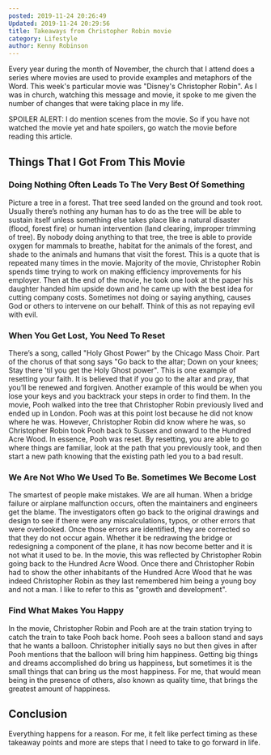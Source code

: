 ```yaml
---
posted: 2019-11-24 20:26:49
Updated: 2019-11-24 20:29:56
title: Takeaways from Christopher Robin movie
category: Lifestyle
author: Kenny Robinson
---
```


Every year during the month of November, the church that I attend does a series where movies are used to provide examples and metaphors of the Word. This week's particular movie was "Disney's Christopher Robin". As I was in church, watching this message and movie, it spoke to me given the number of changes that were taking place in my life.

SPOILER ALERT: I do mention scenes from the movie. So if you have not watched the movie yet and hate spoilers, go watch the movie before reading this article.

## Things That I Got From This Movie

### Doing Nothing Often Leads To The Very Best Of Something

Picture a tree in a forest. That tree seed landed on the ground and took root. Usually there’s nothing any human has to do as the tree will be able to sustain itself unless something else takes place like a natural disaster (flood, forest fire) or human intervention (land clearing, improper trimming of tree). By nobody doing anything to that tree, the tree is able to provide oxygen for mammals to breathe, habitat for the animals of the forest, and shade to the animals and humans that visit the forest.  This is a quote that is repeated many times in the movie. Majority of the movie, Christopher Robin spends time trying to work on making efficiency improvements for his employer. Then at the end of the movie, he took one look at the paper his daughter handed him upside down and he came up with the best idea for cutting company costs. Sometimes not doing or saying anything, causes God or others to intervene on our behalf. Think of this as not repaying evil with evil.

### When You Get Lost, You Need To Reset

There’s a song, called "Holy Ghost Power" by the Chicago Mass Choir. Part of the chorus of that song says "Go back to the altar; Down on your knees; Stay there 'til you get the Holy Ghost power". This is one example of resetting your faith. It is believed that if you go to the altar and pray, that you’ll be renewed and forgiven. Another example of this would be when you lose your keys and you backtrack your steps in order to find them.  In the movie, Pooh walked into the tree that Christopher Robin previously lived and ended up in London. Pooh was at this point lost because he did not know where he was. However, Christopher Robin did know where he was, so Christopher Robin took Pooh back to Sussex and onward to the Hundred Acre Wood. In essence, Pooh was reset. By resetting, you are able to go where things are familiar, look at the path that you previously took, and then start a new path knowing that the existing path led you to a bad result.

### We Are Not Who We Used To Be. Sometimes We Become Lost

The smartest of people make mistakes. We are all human. When a bridge failure or airplane malfunction occurs, often the maintainers and engineers get the blame. The investigators often go back to the original drawings and design to see if there were any miscalculations, typos, or other errors that were overlooked. Once those errors are identified, they are corrected so that they do not occur again. Whether it be redrawing the bridge or redesigning a component of the plane, it has now become better and it is not what it used to be. In the movie, this was reflected by Christopher Robin going back to the Hundred Acre Wood. Once there and Christopher Robin had to show the other inhabitants of the Hundred Acre Wood that he was indeed Christopher Robin as they last remembered him being a young boy and not a man. I like to refer to this as "growth and development".

### Find What Makes You Happy

In the movie, Christopher Robin and Pooh are at the train station trying to catch the train to take Pooh back home. Pooh sees a balloon stand and says that he wants a balloon. Christopher initially says no but then gives in after Pooh mentions that the balloon will bring him happiness. Getting big things and dreams accomplished do bring us happiness, but sometimes it is the small things that can bring us the most happiness. For me, that would mean being in the presence of others, also known as quality time, that brings the greatest amount of happiness.

## Conclusion

Everything happens for a reason.  For me, it felt like perfect timing as these takeaway points and more are steps that I need to take to go forward in life.
